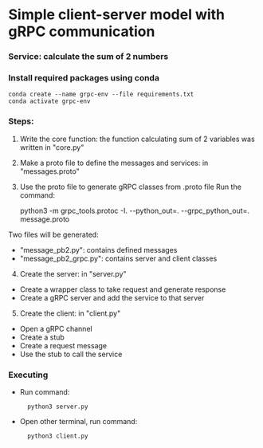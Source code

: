 # Simple client-server model with gRPC communication

### Service: calculate the sum of 2 numbers

### Install required packages using conda
    conda create --name grpc-env --file requirements.txt
    conda activate grpc-env

### Steps:
1. Write the core function: the function calculating sum of 2 variables was written in "core.py"
2. Make a proto file to define the messages and services: in "messages.proto"
3. Use the proto file to generate gRPC classes from .proto file
Run the command:

    python3 -m grpc_tools.protoc -I. --python_out=. --grpc_python_out=. message.proto

Two files will be generated:
-  "message_pb2.py": contains defined messages
-  "message_pb2_grpc.py": contains server and client classes
 
4. Create the server: in "server.py"
- Create a wrapper class to take request and generate response
- Create a gRPC server and add the service to that server

5. Create the client: in "client.py"
- Open a gRPC channel
- Create a stub
- Create a request message
- Use the stub to call the service

### Executing
- Run command:

        python3 server.py 
    
- Open other terminal, run command: 

        python3 client.py 
    